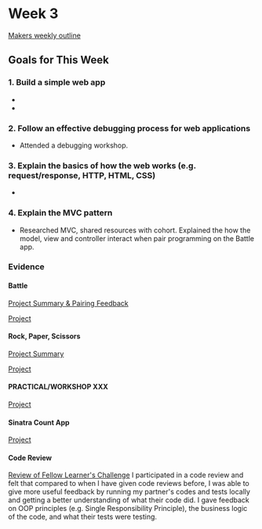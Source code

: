 # Week 3
[Makers weekly outline](https://github.com/makersacademy/course/blob/master/week_outlines.md/)

## Goals for This Week

### 1. Build a simple web app

- 
-  

### 2. Follow an effective debugging process for web applications

- Attended a debugging workshop. 

### 3. Explain the basics of how the web works (e.g. request/response, HTTP, HTML, CSS) 

- 

### 4. Explain the MVC pattern 

- Researched MVC, shared resources with cohort. Explained the how the model, view and controller interact when pair programming on the Battle app. 

### Evidence 

#### Battle
[Project Summary & Pairing Feedback]()

[Project]() 

#### Rock, Paper, Scissors
[Project Summary]()

[Project]() 

#### PRACTICAL/WORKSHOP XXX

[Project]() 

#### Sinatra Count App

[Project]() 

#### Code Review

[Review of Fellow Learner's Challenge](https://github.com/makersacademy/takeaway-challenge/pull/2125) 
I participated in a code review and felt that compared to when I have given code reviews before, I was able to give more useful feedback by running my partner's codes and tests locally and getting a better understanding of what their code did. I gave feedback on OOP principles (e.g. Single Responsibility Principle), the business logic of the code, and what their tests were testing.
